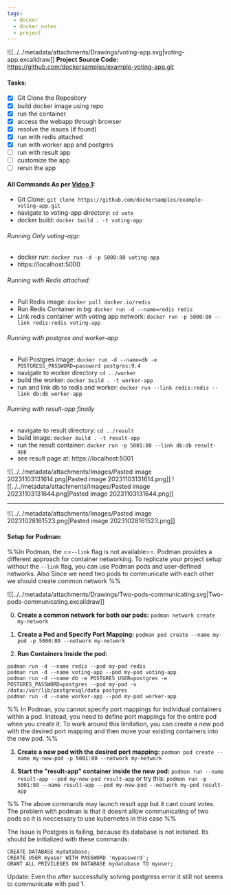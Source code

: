 ```yaml
---
tags:
  - docker
  - docker_notes
  - project
---
```


![[../../metadata/attachments/Drawings/voting-app.svg|voting-app.excalidraw]]
**Project Source Code:** https://github.com/dockersamples/example-voting-app.git

#### Tasks:
- [x] Git Clone the Repository
- [x] build docker image using repo
- [x] run the container
- [x] access the webapp through browser
- [x] resolve the issues (if found)
- [x] run with redis attached
- [x] run with worker app and postgres
- [ ] run with result app
- [ ] customize the app
- [ ] rerun the app

#### All Commands As per [Video 1](https://kodekloud.com/topic/demo-example-voting-application-4/): 
- Git Clone: `git clone https://github.com/dockersamples/example-voting-app.git`  
- navigate to voting-app directory: `cd vote`
- docker build: `docker build . -t voting-app`
###### Running Only voting-app:
- docker run: `docker run -d -p 5000:80 voting-app`
- https://localhost:5000 
###### Running with Redis attached:
- Pull Redis image: `docker pull docker.io/redis`
- Run Redis Container in bg: `docker run -d --name=redis redis`
- Link redis container with voting app network: `docker run -p 5000:80 --link redis:redis voting-app`
###### Running with postgres and worker-app
- Pull Postgres image: `docker run -d --name=db -e POSTGRESS_PASSWORD=password postgres:9.4`
- navigate to worker directory `cd ../worker `
- build the worker: `docker build . -t worker-app`
- run and link db to redis and worker: `docker run --link redis:redis --link db:db worker-app`
###### Running with result-app finally
- navigate to result directory: `cd ../result`
- build image: `docker build . -t result-app`
- run the result container: `docker run -p 5001:80 --link db:db result-app`
- see result page at: https://localhost:5001

![[../../metadata/attachments/Images/Pasted image 20231103131614.png|Pasted image 20231103131614.png]]
![[../../metadata/attachments/Images/Pasted image 20231103131644.png|Pasted image 20231103131644.png]]

---

![[../../metadata/attachments/Images/Pasted image 20231028161523.png|Pasted image 20231028161523.png]]
#### Setup for Podman:
 %%In Podman, the ==`--link` flag is not available==. Podman provides a different approach for container networking. To replicate your project setup without the `--link` flag, you can use Podman pods and user-defined networks. Also Since we need two pods to communicate with each other we should create common network %%
 
![[../../metadata/attachments/Drawings/Two-pods-communicating.svg|Two-pods-communicating.excalidraw]] 
 
 0. **Create a common network for both our pods:**
   `podman network create my-network` 

1. **Create a Pod and Specify Port Mapping:**
   `podman pod create --name my-pod -p 5000:80 --network my-network`

2. **Run Containers Inside the pod:**
```
podman run -d --name redis --pod my-pod redis
podman run -d --name voting-app --pod my-pod voting-app
podman run -d --name db -e POSTGRES_USER=postgres -e POSTGRES_PASSWORD=postgres --pod my-pod -v /data:/var/lib/postgresql/data postgres
podman run -d --name worker-app --pod my-pod worker-app 
```

%% In Podman, you cannot specify port mappings for individual containers within a pod. Instead, you need to define port mappings for the entire pod when you create it. To work around this limitation, you can create a new pod with the desired port mapping and then move your existing containers into the new pod. %%

3. **Create a new pod with the desired port mapping:**
  `podman pod create --name my-new-pod -p 5001:80 --network my-network`
  
1. **Start the "result-app" container inside the new pod:**
  `podman run --name result-app --pod my-new-pod result-app`
  or try this:
  `podman run -p 5001:80 --name result-app --pod my-new-pod --network my-pod result-app`

%% The above commands may launch result app but it cant count votes. The problem with podman is that it doesnt allow communicating of two pods so it is neccessary to use kubernetes in this case %%

The Issue is Postgres is failing, because its database is not initiated.
Its should be initialized with these commands:

```
CREATE DATABASE mydatabase; 
CREATE USER myuser WITH PASSWORD 'mypassword'; 
GRANT ALL PRIVILEGES ON DATABASE mydatabase TO myuser;
```

Update: Even tho after successfully solving postgress error it still not seems to communicate with pod 1.